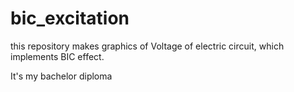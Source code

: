 # bic_excitation

this repository makes graphics of Voltage of electric circuit, which implements BIC effect.

It's my bachelor diploma
